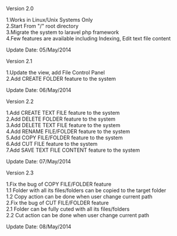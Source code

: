 ﻿Version 2.0

1.Works in Linux/Unix Systems Only  
2.Start From "/" root directory  
3.Migrate the system to laravel php framework  
4.Few features are available including Indexing, Edit text file content  

Update Date: 05/May/2014

Version 2.1

1.Update the view, add File Control Panel  
2.Add CREATE FOLDER feature to the system  

Update Date: 06/May/2014


Version 2.2

1.Add CREATE TEXT FILE feature to the system  
2.Add DELETE FOLDER feature to the system  
3.Add DELETE TEXT FILE feature to the system  
4.Add RENAME FILE/FOLDER feature to the system  
5.Add COPY FILE/FOLDER feature to the system  
6.Add CUT FILE feature to the system  
7.Add SAVE TEXT FILE CONTENT feature to the system  

Update Date: 07/May/2014

Version 2.3

1.Fix the bug of COPY FILE/FOLDER feature  
  1.1 Folder with all its files/folders can be copied to the target folder  
  1.2 Copy action can be done when user change current path  
2.Fix the bug of CUT FILE/FOLDER feature  
  2.1 Folder can be fully cuted with all its files/folders  
  2.2 Cut action can be done when user change current path  

Update Date: 08/May/2014

